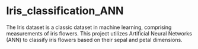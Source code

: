 # Iris_classification_ANN
The Iris dataset is a classic dataset in machine learning, comprising measurements of iris flowers. This project utilizes Artificial Neural Networks (ANN) to classify iris flowers based on their sepal and petal dimensions.
